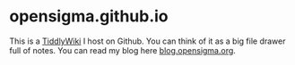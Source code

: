 # opensigma.github.io
This is a [TiddlyWiki](https://tiddlywiki.com/)  I host on Github. You can think of it as a big file drawer full of notes.
You can read my blog here [blog.opensigma.org](https://blog.opensigma.org).
